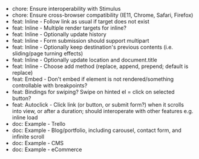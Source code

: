 - chore: Ensure interoperability with Stimulus
- chore: Ensure cross-browser compatibility (IE11, Chrome, Safari, Firefox)
- feat: Inline - Follow link as usual if target does not exist
- feat: Inline - Multiple render targets for inline?
- feat: Inline - Optionally update history
- feat: Inline - Form submission should support multipart
- feat: Inline - Optionally keep destination's previous contents (i.e. sliding/page turning effects)
- feat: Inline - Optionally update location and document.title
- feat: Inline - Choose add method (replace, append, prepend; default is replace)
- feat: Embed - Don't embed if element is not rendered/something controllable with breakpoints?
- feat: Bindings for swiping? Swipe on hinted el = click on selected button?
- feat: Autoclick - Click link (or button, or submit form?) when it scrolls into view, or after a duration; should interoperate with other features e.g. inline load
- doc: Example - Trello
- doc: Example - Blog/portfolio, including carousel, contact form, and infinite scroll
- doc: Example - CMS
- doc: Example - eCommerce

